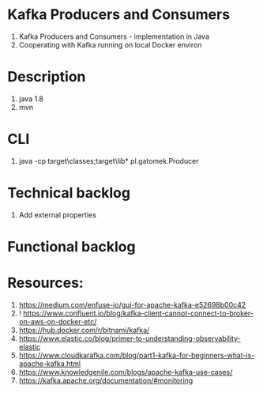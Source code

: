 # Kafka Producers and Consumers
1. Kafka Producers and Consumers - implementation in Java
2. Cooperating with Kafka running on local Docker environ

# Description
1. java 1.8
2. mvn

# CLI
1. java -cp target\classes;target\lib\* pl.gatomek.Producer

# Technical backlog
1. Add external properties

# Functional backlog

# Resources:
1. https://medium.com/enfuse-io/gui-for-apache-kafka-e52698b00c42
2. ! https://www.confluent.io/blog/kafka-client-cannot-connect-to-broker-on-aws-on-docker-etc/
3. https://hub.docker.com/r/bitnami/kafka/
4. https://www.elastic.co/blog/primer-to-understanding-observability-elastic
5. https://www.cloudkarafka.com/blog/part1-kafka-for-beginners-what-is-apache-kafka.html
6. https://www.knowledgenile.com/blogs/apache-kafka-use-cases/
7. https://kafka.apache.org/documentation/#monitoring
